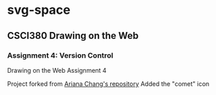 # svg-space
## CSCI380 Drawing on the Web
### Assignment 4: Version Control

Drawing on the Web Assignment 4

Project forked from [Ariana Chang's repository](https://github.com/arianachang/svg-space)
Added the "comet" icon
